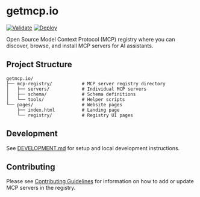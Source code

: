 # getmcp.io
[![Validate](https://github.com/getmcp-xyz/getmcp.io/actions/workflows/validate-manifests.yml/badge.svg)](https://github.com/getmcp-xyz/getmcp.io/actions/workflows/validate-manifests.yml)
[![Deploy](https://github.com/getmcp-xyz/getmcp.io/actions/workflows/deploy.yml/badge.svg)](https://github.com/getmcp-xyz/getmcp.io/actions/workflows/deploy.yml)

Open Source Model Context Protocol (MCP) registry where you can discover, browse, and install MCP servers for AI assistants.

## Project Structure

```
getmcp.io/
├── mcp-registry/           # MCP server registry directory
│   ├── servers/            # Individual MCP servers
│   ├── schema/             # Schema definitions
│   └── tools/              # Helper scripts
└── pages/                  # Website pages
    ├── index.html          # Landing page
    └── registry/           # Registry UI pages
```

## Development

See [DEVELOPMENT.md](DEVELOPMENT.md) for setup and local development instructions.

## Contributing

Please see [Contributing Guidelines](/mcp-registry/CONTRIBUTING.md) for information on how to add or update MCP servers in the registry.
